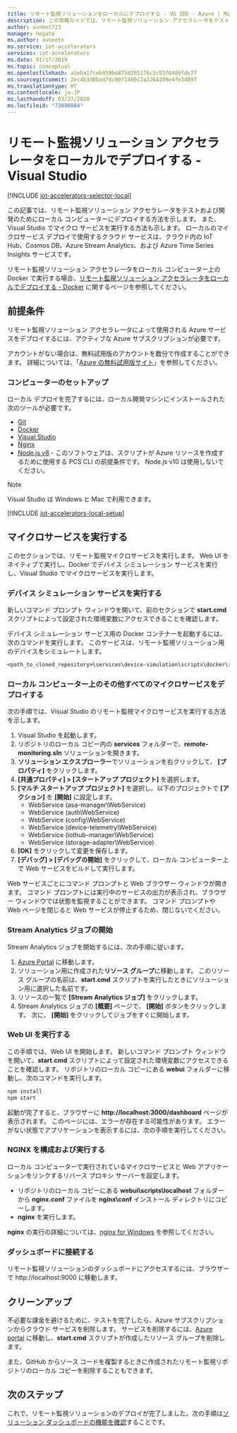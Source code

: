 ```yaml
---
title: リモート監視ソリューションをローカルにデプロイする - VS IDE - Azure | Microsoft Docs
description: この攻略ガイドでは、リモート監視ソリューション アクセラレータをテストおよび開発のために Visual Studio を使用してローカル コンピューターにデプロイする方法を示します。
author: avneet723
manager: hegate
ms.author: avneets
ms.service: iot-accelerators
services: iot-accelerators
ms.date: 01/17/2019
ms.topic: conceptual
ms.openlocfilehash: a1eba1fceb959bd475d205176c2c53f6409fdc77
ms.sourcegitcommit: 2ec4b3d0bad7dc0071400c2a2264399e4fe34897
ms.translationtype: HT
ms.contentlocale: ja-JP
ms.lasthandoff: 03/27/2020
ms.locfileid: "73890884"
---
```

# <a name="deploy-the-remote-monitoring-solution-accelerator-locally---visual-studio"></a>リモート監視ソリューション アクセラレータをローカルでデプロイする - Visual Studio

[!INCLUDE [iot-accelerators-selector-local](../../includes/iot-accelerators-selector-local.md)]

この記事では、リモート監視ソリューション アクセラレータをテストおよび開発のためにローカル コンピューターにデプロイする方法を示します。 また、Visual Studio でマイクロ サービスを実行する方法も示します。 ローカルのマイクロサービス デプロイで使用するクラウド サービスは、クラウド内の IoT Hub、Cosmos DB、Azure Stream Analytics、および Azure Time Series Insights サービスです。

リモート監視ソリューション アクセラレータをローカル コンピューター上の Docker で実行する場合、[リモート監視ソリューション アクセラレータをローカルでデプロイする - Docker](iot-accelerators-remote-monitoring-deploy-local-docker.md) に関するページを参照してください。

## <a name="prerequisites"></a>前提条件

リモート監視ソリューション アクセラレータによって使用される Azure サービスをデプロイするには、アクティブな Azure サブスクリプションが必要です。

アカウントがない場合は、無料試用版のアカウントを数分で作成することができます。 詳細については、「[Azure の無料試用版サイト](https://azure.microsoft.com/pricing/free-trial/)」を参照してください。

### <a name="machine-setup"></a>コンピューターのセットアップ

ローカル デプロイを完了するには、ローカル開発マシンにインストールされた次のツールが必要です。

* [Git](https://git-scm.com/)
* [Docker](https://www.docker.com)
* [Visual Studio](https://visualstudio.microsoft.com/)
* [Nginx](https://nginx.org/en/download.html)
* [Node.js v8](https://nodejs.org/) - このソフトウェアは、スクリプトが Azure リソースを作成するために使用する PCS CLI の前提条件です。 Node.js v10 は使用しないでください。

> [!NOTE]
> Visual Studio は Windows と Mac で利用できます。

[!INCLUDE [iot-accelerators-local-setup](../../includes/iot-accelerators-local-setup.md)]

## <a name="run-the-microservices"></a>マイクロサービスを実行する

このセクションでは、リモート監視マイクロサービスを実行します。 Web UI をネイティブで実行し、Docker でデバイス シミュレーション サービスを実行し、Visual Studio でマイクロサービスを実行します。

### <a name="run-the-device-simulation-service"></a>デバイス シミュレーション サービスを実行する

新しいコマンド プロンプト ウィンドウを開いて、前のセクションで **start.cmd** スクリプトによって設定された環境変数にアクセスできることを確認します。

デバイス シミュレーション サービス用の Docker コンテナーを起動するには、次のコマンドを実行します。 このサービスは、リモート監視ソリューション用のデバイスをシミュレートします。

```cmd
<path_to_cloned_repository>\services\device-simulation\scripts\docker\run.cmd
```

### <a name="deploy-all-other-microservices-on-local-machine"></a>ローカル コンピューター上のその他すべてのマイクロサービスをデプロイする

次の手順では、Visual Studio のリモート監視マイクロサービスを実行する方法を示します。

1. Visual Studio を起動します。
1. リポジトリのローカル コピー内の **services** フォルダーで、**remote-monitoring.sln** ソリューションを開きます。
1. **ソリューション エクスプローラー**でソリューションを右クリックして、 **[プロパティ]** をクリックします。
1. **[共通プロパティ] > [スタートアップ プロジェクト]** を選択します。
1. **[マルチ スタートアップ プロジェクト]** を選択し、以下のプロジェクトで **[アクション]** を **[開始]** に設定します。
    * WebService (asa-manager\WebService)
    * WebService (auth\WebService)
    * WebService (config\WebService)
    * WebService (device-telemetry\WebService)
    * WebService (iothub-manager\WebService)
    * WebService (storage-adapter\WebService)
1. **[OK]** をクリックして変更を保存します。
1. **[デバッグ] > [デバッグの開始]** をクリックして、ローカル コンピューター上で Web サービスをビルドして実行します。

Web サービスごとにコマンド プロンプトと Web ブラウザー ウィンドウが開きます。 コマンド プロンプトには実行中のサービスの出力が表示され、ブラウザー ウィンドウでは状態を監視することができます。 コマンド プロンプトや Web ページを閉じると Web サービスが停止するため、閉じないでください。

### <a name="start-the-stream-analytics-job"></a>Stream Analytics ジョブの開始

Stream Analytics ジョブを開始するには、次の手順に従います。

1. [Azure Portal](https://portal.azure.com) に移動します。
1. ソリューション用に作成された**リソース グループ**に移動します。 このリソース グループの名前は、**start.cmd** スクリプトを実行したときにソリューション用に選択した名前です。
1. リソースの一覧で **[Stream Analytics ジョブ]** をクリックします。
1. Stream Analytics ジョブの **[概要]** ページで、 **[開始]** ボタンをクリックします。 次に、 **[開始]** をクリックしてジョブをすぐに開始します。

### <a name="run-the-web-ui"></a>Web UI を実行する

この手順では、Web UI を開始します。 新しいコマンド プロンプト ウィンドウを開いて、**start.cmd** スクリプトによって設定された環境変数にアクセスできることを確認します。 リポジトリのローカル コピーにある **webui** フォルダーに移動し、次のコマンドを実行します。

```cmd
npm install
npm start
```

起動が完了すると、ブラウザーに **http:\//localhost:3000/dashboard** ページが表示されます。 このページには、エラーが存在する可能性があります。 エラーがない状態でアプリケーションを表示するには、次の手順を実行してください。

### <a name="configure-and-run-nginx"></a>NGINX を構成および実行する

ローカル コンピューターで実行されているマイクロサービスと Web アプリケーションをリンクするリバース プロキシ サーバーを設定します。

* リポジトリのローカル コピーにある **webui\scripts\localhost** フォルダーから **nginx.conf** ファイルを **nginx\conf** インストール ディレクトリにコピーします。
* **nginx** を実行します。

**nginx** の実行の詳細については、[nginx for Windows](https://nginx.org/en/docs/windows.html) を参照してください。

### <a name="connect-to-the-dashboard"></a>ダッシュボードに接続する

リモート監視ソリューションのダッシュボードにアクセスするには、ブラウザーで http:\//localhost:9000 に移動します。

## <a name="clean-up"></a>クリーンアップ

不必要な課金を避けるために、テストを完了したら、Azure サブスクリプションからクラウド サービスを削除します。 サービスを削除するには、[Azure portal](https://ms.portal.azure.com) に移動し、**start.cmd** スクリプトが作成したリソース グループを削除します。

また、GitHub からソース コードを複製するときに作成されたリモート監視リポジトリのローカル コピーを削除することもできます。

## <a name="next-steps"></a>次のステップ

これで、リモート監視ソリューションのデプロイが完了しました。次の手順は[ソリューション ダッシュボードの機能を確認](quickstart-remote-monitoring-deploy.md)することです。
